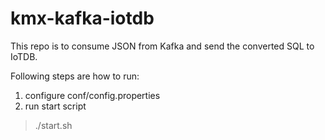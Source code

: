 # kmx-kafka-iotdb

This repo is to consume JSON from Kafka and send the converted SQL to IoTDB.

Following steps are how to run:

1. configure conf/config.properties
2. run start script
> ./start.sh


